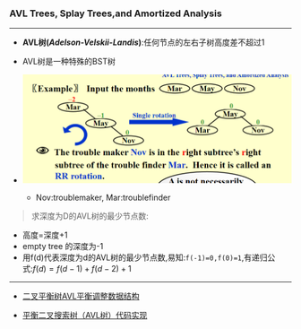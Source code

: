 ###  AVL Trees, Splay Trees,and Amortized Analysis

---

- **AVL树(*Adelson-Velskii-Landis*)**:任何节点的左右子树高度差不超过1

- AVL树是一种特殊的BST树

- ![image-20230228104432711](https://raw.githubusercontent.com/Tianjiangyigeyi/img/master/202302281044874.png)
  - Nov:troublemaker, Mar:troublefinder

> 求深度为D的AVL树的最少节点数:

- 高度=深度+1
- empty tree 的深度为-1
- 用f(d)代表深度为d的AVL树的最少节点数,易知:`f(-1)=0,f(0)=1`,有递归公式:$f(d) = f(d-1)+f(d-2)+1$

---

- [二叉平衡树AVL平衡调整数据结构](https://www.bilibili.com/video/BV1xE411h7dd/?vd_source=fc348f083480294816113d924016802c)

- [平衡二叉搜索树（AVL树）代码实现](https://www.bilibili.com/video/BV1NV411E7DQ/?spm_id_from=333.788.recommend_more_video.3&vd_source=fc348f083480294816113d924016802c)
